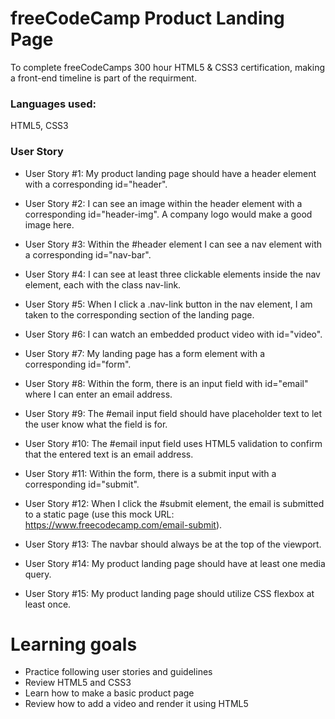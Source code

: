 # freeCodeCamp Product Landing Page

To complete freeCodeCamps 300 hour HTML5 & CSS3 certification, making a front-end timeline is part of the requirment.

### Languages used:
 HTML5, CSS3

 ### User Story

 * User Story #1: My product landing page should have a header element with a corresponding id="header".

* User Story #2: I can see an image within the header element with a corresponding id="header-img". A company logo would make a good image here.

* User Story #3: Within the #header element I can see a nav element with a corresponding id="nav-bar".

* User Story #4: I can see at least three clickable elements inside the nav element, each with the class nav-link.

* User Story #5: When I click a .nav-link button in the nav element, I am taken to the corresponding section of the landing page.

* User Story #6: I can watch an embedded product video with id="video".

* User Story #7: My landing page has a form element with a corresponding id="form".

* User Story #8: Within the form, there is an input field with id="email" where I can enter an email address.

* User Story #9: The #email input field should have placeholder text to let the user know what the field is for.

* User Story #10: The #email input field uses HTML5 validation to confirm that the entered text is an email address.

* User Story #11: Within the form, there is a submit input with a corresponding id="submit".

* User Story #12: When I click the #submit element, the email is submitted to a static page (use this mock URL: https://www.freecodecamp.com/email-submit).

* User Story #13: The navbar should always be at the top of the viewport.

* User Story #14: My product landing page should have at least one media query.

* User Story #15: My product landing page should utilize CSS flexbox at least once.

# Learning goals
* Practice following user stories and guidelines
* Review HTML5 and CSS3
* Learn how to make a basic product page
* Review how to add a video and render it using HTML5
